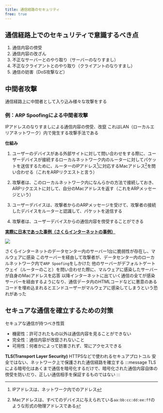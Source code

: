 ```yaml
---
title: 通信経路のセキュリティ
free: true
---
```

## 通信経路上でのセキュリティで意識するべき点

1. 通信内容の傍受
2. 通信内容の改ざん
3. 不正なサーバーとのやり取り（サーバーのなりすまし）
4. 不正なクライアントとのやり取り（クライアントのなりすまし）
5. 通信の妨害（DoS攻撃など）

## 中間者攻撃

通信経路上に中間者として入り込み様々な攻撃をする

### 例：ARP Spoofingによる中間者攻撃

IPアドレスのなりすましによる通信内容の傍受、改竄
これはLAN（ローカルエリアネットワーク）内で発生する攻撃手法である

**仕組み**
1. ユーザーのデバイスがある外部サイトに対して問い合わせをする際に、ユーザーデバイスが接続するローカルネットワーク内のルーターに対してパケットを送信するために、ルーターのIPアドレス[^2]に対応するMacアドレス[^1]を問い合わせる（これをARPリクエストと言う）

2. 攻撃者は、このローカルネットワーク内になんらかの方法で接続しておき、ARPリクエストに対して、自分のMacアドレスを返す（これをARPメッセージという）

3. ユーザーデバイスは、攻撃者からのARPメッセージを受けて、攻撃者の接続したデバイスをルーターと認識して、パケットを送信する

4. 攻撃者は、ユーザーデバイスからの通信内容を傍受することができる

[^1]: Macアドレスは、すべてのデバイスに与えられている`aa:bb:cc:dd:ee:ff`のような形式の物理アドレスである
[^2]: IPアドレスは、ネットワーク内でのアドレス

**[実際に日本であった事例（さくらインターネットの事例）](https://xtech.nikkei.com/it/article/COLUMN/20090225/325452/)**

![](https://storage.googleapis.com/zenn-user-upload/b971532ab125-20250715.png)

さくらインターネットのデータセンター内のサーバー1台に脆弱性が存在し、マルウェアに感染
このサーバーを経由して攻撃者が、データセンター内のローカルネットワーク内で`ARP Spoofing`をしかけた
他のサーバーがデフォルトゲートウェイ（ルーターのこと）を問い合わせた際に、マルウェアに感染したサーバーが自身のMacアドレスを応答
以降インターネットに出ていく通信の全てが感染サーバーを経由するようになり、通信データ内のHTMLコードなどに悪意のあるコードを埋め込まれるとエンドユーザーがマルウェアに感染してしまうという恐れがあった

## セキュアな通信を確立するための対策

セキュアな通信が持つべき性質

- 機密性：許可されたもの以外は通信内容を見ることができない
- 完全性：通信内容が改竄されないこと
- 可用性：何者かによって妨害されず、常にアクセスできる

**TLS(Transport Layer Security)**
HTTPSなどで使われるセキュアプロトコル
安全ではない、ネットワーク上で保護された通信経路を確立する
:::message
TLSによる暗号化はあくまで通信を暗号化するだけで、暗号化された通信内容自体の傍受を防いだり、正しい通信相手を保証するものではない
:::